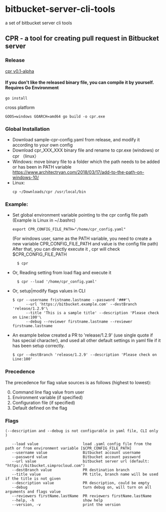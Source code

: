 # bitbucket-server-cli-tools
a set of bitbucket server cli tools

## CPR - a tool for creating pull request in Bitbucket server

### Release
[cpr v0.1-alpha](https://github.com/peterzhang41/bitbucket-server-go-cli-tools/releases)
    
#### If you don't like the released binary file, you can compile it by yourself. Requires Go Environment
   ~~~
   go install
   ~~~
 cross platform 
   ~~~
   GOOS=windows GOARCH=amd64 go build -o cpr.exe 
   ~~~

### Global Installation
  * Download sample-cpr-config.yaml from release, and modify it according to your own config
  * Download cpr_XXX_XXX binary file and rename to cpr.exe (windows) or cpr （linux）
  * Windows: 
    move binary file to a folder which the path needs to be added or has been in PATH variable
    https://www.architectryan.com/2018/03/17/add-to-the-path-on-windows-10/
  * Linux: 
    ~~~
    cp ~/Downloads/cpr /usr/local/bin
    ~~~
 
 ### Example: 
 
  * Set global environment variable pointing to the cpr config file path (Example is Linux in ~/.bashrc)
     ~~~
     export CPR_CONFIG_FILE_PATH="/home/cpr_config.yaml"
     ~~~
    (For windows user, same as the PATH variable, you need to create a new variable CPR_CONFIG_FILE_PATH and value is the config file path)
    After that, you can directly execute it , cpr will check $CPR_CONFIG_FILE_PATH
    ~~~
      $ cpr
    ~~~
  * Or, Reading setting from load flag and execute it
      ~~~
        $ cpr --load '/home/cpr_config.yaml'
      ~~~
  * Or, setup|modify flags values in CLI
    ~~~
    $ cpr --username fristname.lastname --password '###'\
          --url 'https://bitbucket.example.com' --destBranch 'release/1.2.9'\
          --title 'This is a sample title' --description 'Please check on Line:100'\
          --debug --reviewer firstname.lastname --reviewer firstname.lastname
    ~~~
  * An example below created a PR to 'release/1.2.9' (use single quote if has special character), and used all other default settings in yaml file if it has been setup correctly.  
    ~~~
    $ cpr --destBranch 'release/1.2.9' --description 'Please check on Line:100'
    ~~~
    
  ### Precedence
  The precedence for flag value sources is as follows (highest to lowest):
  
  0. Command line flag value from user
  1. Environment variable (if specified)
  2. Configuration file (if specified)
  3. Default defined on the flag
  
  
### Flags
    (--description and --debug is not configurable in yaml file, CLI only )  
   ~~~
      --load value                    load .yaml config file from the path or from environment variable [$CPR_CONFIG_FILE_PATH]
      --username value                Bitbucket account username
      --password value                Bitbucket account password
      --url value                     bitbucket server url (default: "https://bitbucket.simprocloud.com")
      --destBranch value              PR destination branch
      --title value                   PR title, branch name will be used if the title is not given
      --description value             PR description, could be empty
      --debug                         turn debug on, will turn on all arguments and flags value
      --reviewers firstName.lastName  PR reviewers firstName.lastName
      --help, -h                      show help
      --version, -v                   print the version
  ~~~
